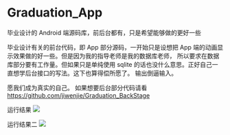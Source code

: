 # Graduation_App
毕业设计的 Android 端源码库，前后台都有，只是希望能够做的更好一些

毕业设计有关的前台代码，即 App 部分源码，一开始只是设想把 App 端的动画显示效果做的好一些。但是因为我的指导老师是我的数据库老师，
所以要求在数据库部分要有工作量。但如果只是单纯使用 sqlite 的话也没什么意思。正好自己一直想学后台接口的写法。这下也算得偿所愿了。
输出倒逼输入。

愿我们成为真实的自己。
如果想要后台部分代码请看 https://github.com/jiwenjie/Graduation_BackStage

运行结果
![](image/007.gif)

运行结果二
![](image/008.gif)
